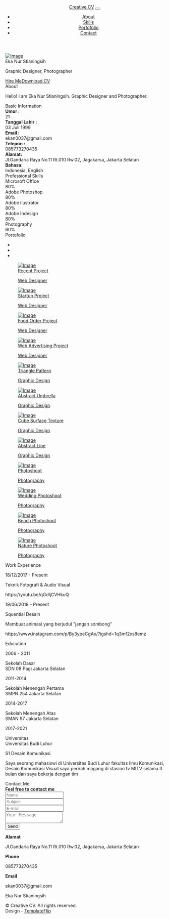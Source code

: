 <!DOCTYPE html>
<html lang="en-US">
  <head>
    <meta charset="UTF-8">
    <meta http-equiv="X-UA-Compatible" content="IE=edge">
    <meta name="viewport" content="width=device-width, initial-scale=1">
    <title>Creative CV</title>
	<link href="https://fonts.googleapis.com/css?family=Montserrat:400,700,200" rel="stylesheet">
    <link href="https://maxcdn.bootstrapcdn.com/font-awesome/latest/css/font-awesome.min.css" rel="stylesheet">
    <link href="css/aos.css?ver=1.1.0" rel="stylesheet">
    <link href="css/bootstrap.min.css?ver=1.1.0" rel="stylesheet">
    <link href="css/main.css?ver=1.1.0" rel="stylesheet">
    <noscript>
      <style type="text/css">
        [data-aos] {
            opacity: 1 !important;
            transform: translate(0) scale(1) !important;
        }
      </style>
    </noscript>
  </head>
  <body id="top">
    <header>
      <div class="profile-page sidebar-collapse">
        <nav class="navbar navbar-expand-lg fixed-top navbar-transparent bg-primary" color-on-scroll="400">
          <div class="container">
            <div class="navbar-translate"><a class="navbar-brand" href="#" rel="tooltip">Creative CV</a>
              <button class="navbar-toggler navbar-toggler" type="button" data-toggle="collapse" data-target="#navigation" aria-controls="navigation" aria-expanded="false" aria-label="Toggle navigation"><span class="navbar-toggler-bar bar1"></span><span class="navbar-toggler-bar bar2"></span><span class="navbar-toggler-bar bar3"></span></button>
            </div>
            <div class="collapse navbar-collapse justify-content-end" id="navigation">
              <ul class="navbar-nav">
                <li class="nav-item"><a class="nav-link smooth-scroll" href="#about">About</a></li>
                <li class="nav-item"><a class="nav-link smooth-scroll" href="#skill">Skills</a></li>
                <li class="nav-item"><a class="nav-link smooth-scroll" href="#portfolio">Portofolio</a></li>
                <li class="nav-item"><a class="nav-link smooth-scroll" href="#contact">Contact</a></li>
              </ul>
            </div>
          </div>
        </nav>
      </div>
    </header>
    <div class="page-content">
      <div>
<div class="profile-page">
  <div class="wrapper">
    <div class="page-header page-header-small" filter-color="green">
      <div class="page-header-image" data-parallax="true" style="background-image: url('images/graphic-design-3.JPG')"></div>
      <div class="container">
        <div class="content-center">
          <div class="cc-profile-image"><a href="#"><img src="images/ekanur.jpeg" alt="Image"/></a></div>
          <div class="h2 title">Eka Nur Stianingsih</div>
          <p class="category text-white">Graphic Designer,  Photographer</p><a class="btn btn-primary smooth-scroll mr-2" href="#contact" data-aos="zoom-in" data-aos-anchor="data-aos-anchor">Hire Me</a><a class="btn btn-primary" href="#" data-aos="zoom-in" data-aos-anchor="data-aos-anchor">Download CV</a>
        </div>
      </div>
      <div class="section">
        <div class="container">
          <div class="button-container"><a class="btn btn-default btn-round btn-lg btn-icon" href="#" rel="tooltip" title="Follow me on Facebook"><i class="fa fa-facebook"></i></a><a class="btn btn-default btn-round btn-lg btn-icon" href="#" rel="tooltip" title="Follow me on Twitter"><i class="fa fa-twitter"></i></a><a class="btn btn-default btn-round btn-lg btn-icon" href="#" rel="tooltip" title="Follow me on Google+"><i class="fa fa-google-plus"></i></a><a class="btn btn-default btn-round btn-lg btn-icon" href="#" rel="tooltip" title="Follow me on Instagram"><i class="fa fa-instagram"></i></a></div>
        </div>
      </div>
    </div>
  </div>
</div>
<div class="section" id="about">
  <div class="container">
    <div class="card" data-aos="fade-up" data-aos-offset="10">
      <div class="row">
        <div class="col-lg-6 col-md-12">
          <div class="card-body">
            <div class="h4 mt-0 title">About</div>
            <p>Hello! I am Eka Nur Stianingsih. Graphic Designer and Photographer.</p>
            <p></p>
          </div>
        </div>
        <div class="col-lg-6 col-md-12">
          <div class="card-body">
            <div class="h4 mt-0 title">Basic Information</div>
            <div class="row">
              <div class="col-sm-4"><strong class="text-uppercase">Umur :</strong></div>
              <div class="col-sm-8">21</div>
            </div>
            <div class="row mt-3">
              <div class="col-sm-4"><strong class="text-uppercase"> Tanggal Lahir :</strong></div>
              <div class="col-sm-8">03 Juli 1999</div>
			</div>
			<div class="row mt-3">
              <div class="col-sm-4"><strong class="text-uppercase">Email :</strong></div>
              <div class="col-sm-8">ekan0037@gmail.com</div>
            </div>
            <div class="row mt-3">
              <div class="col-sm-4"><strong class="text-uppercase">Telepon :</strong></div>
              <div class="col-sm-8">085773270435</div>
            </div>
            <div class="row mt-3">
              <div class="col-sm-4"><strong class="text-uppercase">Alamat:</strong></div>
              <div class="col-sm-8">Jl.Gandaria Raya No.11 Rt.010 Rw.02, Jagakarsa, Jakarta Selatan</div>
            </div>
            <div class="row mt-3">
              <div class="col-sm-4"><strong class="text-uppercase">Bahasa:</strong></div>
              <div class="col-sm-8">Indonesia, English</div>
            </div>
          </div>
        </div>
      </div>
    </div>
  </div>
</div>
<div class="section" id="skill">
  <div class="container">
    <div class="h4 text-center mb-4 title">Professional Skills</div>
    <div class="card" data-aos="fade-up" data-aos-anchor-placement="top-bottom">
      <div class="card-body">
        <div class="row">
          <div class="col-md-6">
            <div class="progress-container progress-primary"><span class="progress-badge">Microsoft Office</span>
              <div class="progress">
                <div class="progress-bar progress-bar-primary" data-aos="progress-full" data-aos-offset="10" data-aos-duration="2000" role="progressbar" aria-valuenow="60" aria-valuemin="0" aria-valuemax="100" style="width: 80%;"></div><span class="progress-value">80%</span>
              </div>
            </div>
          </div>
          <div class="col-md-6">
            <div class="progress-container progress-primary"><span class="progress-badge">Adobe Photoshop</span>
              <div class="progress">
                <div class="progress-bar progress-bar-primary" data-aos="progress-full" data-aos-offset="10" data-aos-duration="2000" role="progressbar" aria-valuenow="60" aria-valuemin="0" aria-valuemax="100" style="width: 80%;"></div><span class="progress-value">80%</span>
              </div>
            </div>
          </div>
        </div>
        <div class="row">
          <div class="col-md-6">
            <div class="progress-container progress-primary"><span class="progress-badge">Adobe Ilustrator</span>
              <div class="progress">
                <div class="progress-bar progress-bar-primary" data-aos="progress-full" data-aos-offset="10" data-aos-duration="2000" role="progressbar" aria-valuenow="60" aria-valuemin="0" aria-valuemax="100" style="width: 80%;"></div><span class="progress-value">80%</span>
              </div>
            </div>
          </div>
          <div class="col-md-6">
            <div class="progress-container progress-primary"><span class="progress-badge">Adobe Indesign</span>
              <div class="progress">
                <div class="progress-bar progress-bar-primary" data-aos="progress-full" data-aos-offset="10" data-aos-duration="2000" role="progressbar" aria-valuenow="60" aria-valuemin="0" aria-valuemax="100" style="width: 80%;"></div><span class="progress-value">80%</span>
              </div>
            </div>
          </div>
        </div>
        <div class="row">
          <div class="col-md-6">
            <div class="progress-container progress-primary"><span class="progress-badge">Photography</span>
              <div class="progress">
                <div class="progress-bar progress-bar-primary" data-aos="progress-full" data-aos-offset="10" data-aos-duration="2000" role="progressbar" aria-valuenow="60" aria-valuemin="0" aria-valuemax="100" style="width: 60%;"></div><span class="progress-value">60%</span>
              </div>
            </div>
          </div>
        </div>
      </div>
    </div>
  </div>
</div>
<div class="section" id="portfolio">
  <div class="container">
    <div class="row">
      <div class="col-md-6 ml-auto mr-auto">
        <div class="h4 text-center mb-4 title">Portofolio</div>
        <div class="nav-align-center">
          <ul class="nav nav-pills nav-pills-primary" role="tablist">
            <li class="nav-item"><a class="nav-link active" data-toggle="tab" href="#web-development" role="tablist"><i class="fa fa-laptop" aria-hidden="true"></i></a></li>
            <li class="nav-item"><a class="nav-link" data-toggle="tab" href="#graphic-design" role="tablist"><i class="fa fa-picture-o" aria-hidden="true"></i></a></li>
            <li class="nav-item"><a class="nav-link" data-toggle="tab" href="#Photography" role="tablist"><i class="fa fa-camera" aria-hidden="true"></i></a></li>
          </ul>
        </div>
      </div>
    </div>
    <div class="tab-content gallery mt-5">
      <div class="tab-pane active" id="web-development">
        <div class="ml-auto mr-auto">
          <div class="row">
            <div class="col-md-6">
              <div class="cc-porfolio-image img-raised" data-aos="fade-up" data-aos-anchor-placement="top-bottom"><a href="#web-development">
                  <figure class="cc-effect"><img src="images/project-1.jpg" alt="Image"/>
                    <figcaption>
                      <div class="h4">Recent Project</div>
                      <p>Web Designer</p>
                    </figcaption>
                  </figure></a></div>
              <div class="cc-porfolio-image img-raised" data-aos="fade-up" data-aos-anchor-placement="top-bottom"><a href="#web-development">
                  <figure class="cc-effect"><img src="images/project-2.jpg" alt="Image"/>
                    <figcaption>
                      <div class="h4">Startup Project</div>
                      <p>Web Designer</p>
                    </figcaption>
                  </figure></a></div>
            </div>
            <div class="col-md-6">
              <div class="cc-porfolio-image img-raised" data-aos="fade-up" data-aos-anchor-placement="top-bottom"><a href="#web-development">
                  <figure class="cc-effect"><img src="images/project-3.jpg" alt="Image"/>
                    <figcaption>
                      <div class="h4">Food Order Project</div>
                      <p>Web Designer</p>
                    </figcaption>
                  </figure></a></div>
              <div class="cc-porfolio-image img-raised" data-aos="fade-up" data-aos-anchor-placement="top-bottom"><a href="#web-development">
                  <figure class="cc-effect"><img src="images/project-4.jpg" alt="Image"/>
                    <figcaption>
                      <div class="h4">Web Advertising Project</div>
                      <p>Web Designer</p>
                    </figcaption>
                  </figure></a></div>
            </div>
          </div>
        </div>
      </div>
      <div class="tab-pane" id="graphic-design" role="tabpanel">
        <div class="ml-auto mr-auto">
          <div class="row">
            <div class="col-md-6">
              <div class="cc-porfolio-image img-raised" data-aos="fade-up" data-aos-anchor-placement="top-bottom"><a href="#graphic-design">
                  <figure class="cc-effect"><img src="images/graphic-design-1.jpg" alt="Image"/>
                    <figcaption>
                      <div class="h4">Triangle Pattern</div>
                      <p>Graphic Design</p>
                    </figcaption>
                  </figure></a></div>
              <div class="cc-porfolio-image img-raised" data-aos="fade-up" data-aos-anchor-placement="top-bottom"><a href="#graphic-design">
                  <figure class="cc-effect"><img src="images/graphic-design-2.jpg" alt="Image"/>
                    <figcaption>
                      <div class="h4">Abstract Umbrella</div>
                      <p>Graphic Design</p>
                    </figcaption>
                  </figure></a></div>
            </div>
            <div class="col-md-6">
              <div class="cc-porfolio-image img-raised" data-aos="fade-up" data-aos-anchor-placement="top-bottom"><a href="#graphic-design">
                  <figure class="cc-effect"><img src="images/graphic-design-3.jpg" alt="Image"/>
                    <figcaption>
                      <div class="h4">Cube Surface Texture</div>
                      <p>Graphic Design</p>
                    </figcaption>
                  </figure></a></div>
              <div class="cc-porfolio-image img-raised" data-aos="fade-up" data-aos-anchor-placement="top-bottom"><a href="#graphic-design">
                  <figure class="cc-effect"><img src="images/graphic-design-4.jpg" alt="Image"/>
                    <figcaption>
                      <div class="h4">Abstract Line</div>
                      <p>Graphic Design</p>
                    </figcaption>
                  </figure></a></div>
            </div>
          </div>
        </div>
      </div>
      <div class="tab-pane" id="Photography" role="tabpanel">
        <div class="ml-auto mr-auto">
          <div class="row">
            <div class="col-md-6">
              <div class="cc-porfolio-image img-raised" data-aos="fade-up" data-aos-anchor-placement="top-bottom"><a href="#Photography">
                  <figure class="cc-effect"><img src="images/photography-1.jpg" alt="Image"/>
                    <figcaption>
                      <div class="h4">Photoshoot</div>
                      <p>Photography</p>
                    </figcaption>
                  </figure></a></div>
              <div class="cc-porfolio-image img-raised" data-aos="fade-up" data-aos-anchor-placement="top-bottom"><a href="#Photography">
                  <figure class="cc-effect"><img src="images/photography-3.jpg" alt="Image"/>
                    <figcaption>
                      <div class="h4">Wedding Photoshoot</div>
                      <p>Photography</p>
                    </figcaption>
                  </figure></a></div>
            </div>
            <div class="col-md-6">
              <div class="cc-porfolio-image img-raised" data-aos="fade-up" data-aos-anchor-placement="top-bottom"><a href="#Photography">
                  <figure class="cc-effect"><img src="images/photography-2.jpg" alt="Image"/>
                    <figcaption>
                      <div class="h4">Beach Photoshoot</div>
                      <p>Photography</p>
                    </figcaption>
                  </figure></a></div>
              <div class="cc-porfolio-image img-raised" data-aos="fade-up" data-aos-anchor-placement="top-bottom"><a href="#Photography">
                  <figure class="cc-effect"><img src="images/photography-4.jpg" alt="Image"/>
                    <figcaption>
                      <div class="h4">Nature Photoshoot</div>
                      <p>Photography</p>
                    </figcaption>
                  </figure></a></div>
            </div>
          </div>
        </div>
      </div>
    </div>
  </div>
</div>
<div class="section" id="experience">
  <div class="container cc-experience">
    <div class="h4 text-center mb-4 title">Work Experience</div>
    <div class="card">
      <div class="row">
        <div class="col-md-3 bg-primary" data-aos="fade-right" data-aos-offset="50" data-aos-duration="500">
          <div class="card-body cc-experience-header">
            <p>18/12/2017 - Present</p>
            <div class="h5"></div>
          </div>
        </div>
        <div class="col-md-9" data-aos="fade-left" data-aos-offset="50" data-aos-duration="500">
          <div class="card-body">
            <div class="h5">Teknik Fotografi & Audio Visual</div>
            <p>https://youtu.be/qGdljCVHkuQ</p>
          </div>
        </div>
      </div>
    </div>
    <div class="card">
      <div class="row">
        <div class="col-md-3 bg-primary" data-aos="fade-right" data-aos-offset="50" data-aos-duration="500">
          <div class="card-body cc-experience-header">
            <p>19/06/2018 - Present</p>
          </div>
        </div>
        <div class="col-md-9" data-aos="fade-left" data-aos-offset="50" data-aos-duration="500">
          <div class="card-body">
            <div class="h5">Squential Desain</div>
            <p>Membuat animasi yang berjudul "jangan sombong"</p>
			<p>https://www.instagram.com/p/By3ypeCgAx/?igshd=1q3mf2xs8emz</p>
          </div>
        </div>
      </div>
<div class="section">
  <div class="container cc-education">
    <div class="h4 text-center mb-4 title">Education</div>
    <div class="card">
      <div class="row">
        <div class="col-md-3 bg-primary" data-aos="fade-right" data-aos-offset="50" data-aos-duration="500">
          <div class="card-body cc-education-header">
            <p>2006 - 2011</p>
            <div class="h5">Sekolah Dasar</div>
          </div>
        </div>
        <div class="col-md-9" data-aos="fade-left" data-aos-offset="50" data-aos-duration="500">
          <div class="card-body">
            <div class="h5">SDN 08 Pagi Jakarta Selatan</div>
          </div>
        </div>
      </div>
    </div>
    <div class="card">
      <div class="row">
        <div class="col-md-3 bg-primary" data-aos="fade-right" data-aos-offset="50" data-aos-duration="500">
          <div class="card-body cc-education-header">
            <p>2011-2014</p>
            <div class="h5">Sekolah Menengah Pertama</div>
          </div>
        </div>
        <div class="col-md-9" data-aos="fade-left" data-aos-offset="50" data-aos-duration="500">
          <div class="card-body">
            <div class="h5">SMPN 254 Jakarta Selatan</div>
        </div>
      </div>
    </div>
   </div>
    <div class="card">
      <div class="row">
        <div class="col-md-3 bg-primary" data-aos="fade-right" data-aos-offset="50" data-aos-duration="500">
          <div class="card-body cc-education-header">
            <p>2014-2017</p>
            <div class="h5">Sekolah Menengah Atas</div>
          </div>
        </div>
        <div class="col-md-9" data-aos="fade-left" data-aos-offset="50" data-aos-duration="500">
          <div class="card-body">
            <div class="h5">SMAN 97 Jakarta Selatan</div>
          </div>
        </div>
      </div>
    </div>
	<div class="card">
      <div class="row">
        <div class="col-md-3 bg-primary" data-aos="fade-right" data-aos-offset="50" data-aos-duration="500">
          <div class="card-body cc-education-header">
            <p>2017-2021</p>
            <div class="h5">Universitas</div>
          </div>
        </div>
        <div class="col-md-9" data-aos="fade-left" data-aos-offset="50" data-aos-duration="500">
          <div class="card-body">
            <div class="h5">Universitas Budi Luhur</div>
            <p class="category">S1 Desain Komunikasi</p>
            <p>Saya seorang mahasiswi di Universitas Budi Luhur fakultas Ilmu Komunikasi, Desain Komunikasi Visual saya pernah magang di stasiun tv MITV selama 3 bulan dan saya bekerja dengan tim </p>
        </div>
      </div>
    </div>
  </div>
</div>
<div class="section" id="contact">
  <div class="cc-contact-information" style="background-image: url('images/maps.png')">
    <div class="container">
      <div class="cc-contact">
        <div class="row">
          <div class="col-md-9">
            <div class="card mb-0" data-aos="zoom-in">
              <div class="h4 text-center title">Contact Me</div>
              <div class="row">
                <div class="col-md-6">
                  <div class="card-body">
                    <form action="https://formspree.io/your@email.com" method="POST">
                      <div class="p pb-3"><strong>Feel free to contact me </strong></div>
                      <div class="row mb-3">
                        <div class="col">
                          <div class="input-group"><span class="input-group-addon"><i class="fa fa-user-circle"></i></span>
                            <input class="form-control" type="text" name="name" placeholder="Name" required="required"/>
                          </div>
                        </div>
                      </div>
                      <div class="row mb-3">
                        <div class="col">
                          <div class="input-group"><span class="input-group-addon"><i class="fa fa-file-text"></i></span>
                            <input class="form-control" type="text" name="Subject" placeholder="Subject" required="required"/>
                          </div>
                        </div>
                      </div>
                      <div class="row mb-3">
                        <div class="col">
                          <div class="input-group"><span class="input-group-addon"><i class="fa fa-envelope"></i></span>
                            <input class="form-control" type="email" name="_replyto" placeholder="E-mail" required="required"/>
                          </div>
                        </div>
                      </div>
                      <div class="row mb-3">
                        <div class="col">
                          <div class="form-group">
                            <textarea class="form-control" name="message" placeholder="Your Message" required="required"></textarea>
                          </div>
                        </div>
                      </div>
                      <div class="row">
                        <div class="col">
                          <button class="btn btn-primary" type="submit">Send</button>
                        </div>
                      </div>
                    </form>
                  </div>
                </div>
                <div class="col-md-6">
                  <div class="card-body">
                    <p class="mb-0"><strong>Alamat </strong></p>
                    <p class="pb-2">Jl.Gandaria Raya No.11 Rt.010 Rw.02, Jagakarsa, Jakarta Selatan</p>
                    <p class="mb-0"><strong>Phone</strong></p>
                    <p class="pb-2">085773270435</p>
                    <p class="mb-0"><strong>Email</strong></p>
                    <p>ekan0037@gmail.com</p>
                  </div>
                </div>
              </div>
            </div>
          </div>
        </div>
      </div>
    </div>
  </div>
</div></div>
    </div>
    <footer class="footer">
      <div class="container text-center"><a class="cc-facebook btn btn-link" href="#"><i class="fa fa-facebook fa-2x " aria-hidden="true"></i></a><a class="cc-twitter btn btn-link " href="#"><i class="fa fa-twitter fa-2x " aria-hidden="true"></i></a><a class="cc-google-plus btn btn-link" href="#"><i class="fa fa-google-plus fa-2x" aria-hidden="true"></i></a><a class="cc-instagram btn btn-link" href="#"><i class="fa fa-instagram fa-2x " aria-hidden="true"></i></a></div>
      <div class="h4 title text-center">Eka Nur Stianingsih</div>
      <div class="text-center text-muted">
        <p>&copy; Creative CV. All rights reserved.<br>Design - <a class="credit" href="https://templateflip.com" target="_blank">TemplateFlip</a></p>
      </div>
    </footer>
    <script src="js/core/jquery.3.2.1.min.js?ver=1.1.0"></script>
    <script src="js/core/popper.min.js?ver=1.1.0"></script>
    <script src="js/core/bootstrap.min.js?ver=1.1.0"></script>
    <script src="js/now-ui-kit.js?ver=1.1.0"></script>
    <script src="js/aos.js?ver=1.1.0"></script>
    <script src="scripts/main.js?ver=1.1.0"></script>
  </body>
</html>
